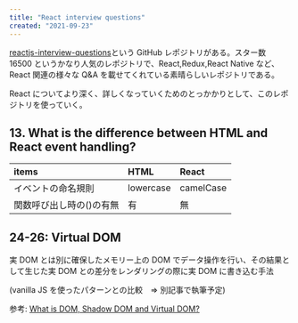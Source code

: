 ```yaml
---
title: "React interview questions"
created: "2021-09-23"
---
```


[reactjs-interview-questions](https://github.com/sudheerj/reactjs-interview-questions)という GitHub レポジトリがある。スター数 16500 というかなり人気のレポジトリで、React,Redux,React Native など、React 関連の様々な Q&A を載せてくれている素晴らしいレポジトリである。

React についてより深く、詳しくなっていくためのとっかかりとして、このレポジトリを使っていく。

## 13. What is the difference between HTML and React event handling?

| items                    | HTML      | React     |
| :----------------------- | :-------- | :-------- |
| イベントの命名規則       | lowercase | camelCase |
| 関数呼び出し時の()の有無 | 有        | 無        |

## 24-26: Virtual DOM

実 DOM とは別に確保したメモリー上の DOM でデータ操作を行い、その結果として生じた実 DOM との差分をレンダリングの際に実 DOM に書き込む手法

(vanilla JS を使ったパターンとの比較　=> 別記事で執筆予定)

参考:
[What is DOM, Shadow DOM and Virtual DOM?](https://www.youtube.com/watch?v=7Tok22qxPzQ)
